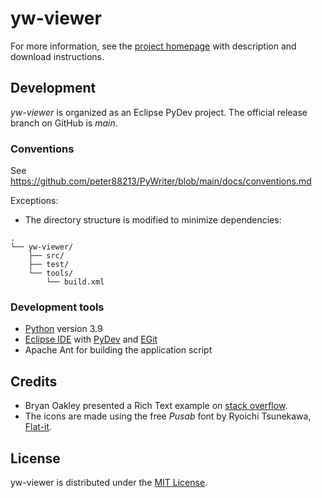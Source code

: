# yw-viewer

For more information, see the [project homepage](https://peter88213.github.io/yw-viewer) with description and download instructions.


## Development

*yw-viewer* is organized as an Eclipse PyDev project. The official release branch on GitHub is *main*.

### Conventions

See https://github.com/peter88213/PyWriter/blob/main/docs/conventions.md

Exceptions:
- The directory structure is modified to minimize dependencies:

```
.
└── yw-viewer/
    ├── src/
    ├── test/
    └── tools/ 
        └── build.xml
```

### Development tools

- [Python](https://python.org) version 3.9
- [Eclipse IDE](https://eclipse.org) with [PyDev](https://pydev.org) and [EGit](https://www.eclipse.org/egit/)
- Apache Ant for building the application script

## Credits

- Bryan Oakley presented a Rich Text example on [stack overflow](https://stackoverflow.com/questions/63099026/fomatted-text-in-tkinter).
- The icons are made using the free *Pusab* font by Ryoichi Tsunekawa, [Flat-it](http://flat-it.com/).


## License

yw-viewer is distributed under the [MIT License](http://www.opensource.org/licenses/mit-license.php).

